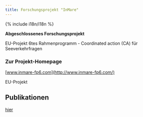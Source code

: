 ```yaml
---
title: Forschungsprojekt "InMare"
---
```


{% include i18n/i18n %}

<div class="invert-images" markdown=1>

**Abgeschlossenes Forschungsprojekt**

EU-Projekt 6tes Rahmenprogramm - Coordinated action (CA) für Seeverkehrfragen

### Zur Projekt-Homepage

[www.inmare-fp6.com](http://www.inmare-fp6.com/)

EU-Projekt

## Publikationen

[hier](https://vsp.berlin/publications/)